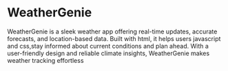 # WeatherGenie
WeatherGenie is a sleek weather app offering real-time updates, accurate forecasts, and location-based data. Built with html, it helps users javascript and css,stay informed about current conditions and plan ahead. With a user-friendly design and reliable climate insights, WeatherGenie makes weather tracking effortless
